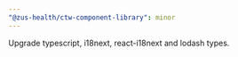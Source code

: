 ```yaml
---
"@zus-health/ctw-component-library": minor
---
```


Upgrade typescript, i18next, react-i18next and lodash types.
